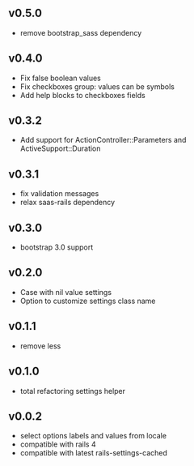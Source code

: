 ## v0.5.0

* remove bootstrap_sass dependency

## v0.4.0

* Fix false boolean values
* Fix checkboxes group: values can be symbols
* Add help blocks to checkboxes fields

## v0.3.2

* Add support for ActionController::Parameters and ActiveSupport::Duration

## v0.3.1

* fix validation messages
* relax saas-rails dependency

## v0.3.0

* bootstrap 3.0 support

## v0.2.0

* Case with nil value settings
* Option to customize settings class name

## v0.1.1

* remove less

## v0.1.0

* total refactoring settings helper

## v0.0.2

* select options labels and values from locale
* compatible with rails 4
* compatible with latest rails-settings-cached
